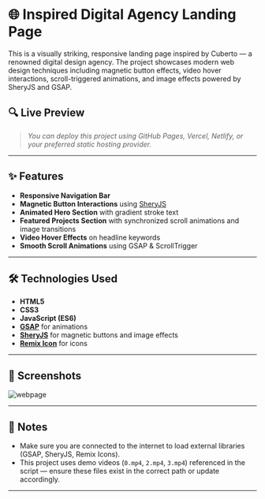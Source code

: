 # 🌐 Inspired Digital Agency Landing Page

This is a visually striking, responsive landing page inspired by Cuberto — a renowned digital design agency. The project showcases modern web design techniques including magnetic button effects, video hover interactions, scroll-triggered animations, and image effects powered by SheryJS and GSAP.

## 🔍 Live Preview

> *You can deploy this project using GitHub Pages, Vercel, Netlify, or your preferred static hosting provider.*

---

## ✨ Features

* **Responsive Navigation Bar**
* **Magnetic Button Interactions** using [SheryJS](https://sheryjs.dev/)
* **Animated Hero Section** with gradient stroke text
* **Featured Projects Section** with synchronized scroll animations and image transitions
* **Video Hover Effects** on headline keywords
* **Smooth Scroll Animations** using GSAP & ScrollTrigger

---

## 🛠️ Technologies Used

* **HTML5**
* **CSS3**
* **JavaScript (ES6)**
* **[GSAP](https://greensock.com/gsap/)** for animations
* **[SheryJS](https://sheryjs.dev/)** for magnetic buttons and image effects
* **[Remix Icon](https://remixicon.com/)** for icons

---
## 🔮 Screenshots
![webpage](https://github.com/user-attachments/assets/1e412294-e3d1-464d-9555-dc17efbc0c61)





---

## 📌 Notes

* Make sure you are connected to the internet to load external libraries (GSAP, SheryJS, Remix Icons).
* This project uses demo videos (`0.mp4`, `2.mp4`, `3.mp4`) referenced in the script — ensure these files exist in the correct path or update accordingly.

---

